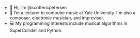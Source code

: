 - 👋 Hi, I’m @scottericpetersen
- 👀 I’m a lecturer in computer music at Yale University. I'm also a composer, electronic musician, and improviser.
- 💻 My programming interests include musical algorithms in SuperCollider and Python.

<!---
scottericpetersen/scottericpetersen is a ✨ special ✨ repository because its `README.md` (this file) appears on your GitHub profile.
You can click the Preview link to take a look at your changes.
--->
